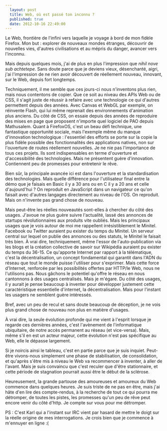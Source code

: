 ```yaml
---
  layout: post
  title: Web, où est passé ton inconnu ?
  published: true
  date: 2012-10-16 22:49:00
---
```

Le Web, frontière de l'infini vers laquelle je voyage à bord de mon fidèle Firefox. Mon but : explorer de nouveaux mondes étranges, découvrir de nouvelles vies, d'autres civilisations et au mépris du danger, avancer vers l'inconnu.

Mais depuis quelques mois, j'ai de plus en plus l'impression que *nihil nove sub achtetepe*. Sans doute parce que je deviens vieux, désenchanté, aigri, j'ai l'impression de ne rien avoir découvert de réellement nouveau, innovant, sur le Web, depuis fort longtemps.

Techniquement, il me semble que ces jours-ci nous n'inventons plus rien, mais nous contentons de copier. Que ce soit au niveau des APIs Web ou de CSS, il s'agit juste de réussir à refaire avec une technologie ce qui d'autres permettent depuis des années. Avec Canvas et WebGL par exemple, on réinvente Flash, qui lui même reprenait des environnements d'animation plus anciens. Du côté de CSS, on essaie depuis des années de reproduire des mises en page que proposent n'importe quel logiciel de PAO depuis Mathusalem. Quant à FirefoxOS, c'est un beau défi technique, une fantastique opportunité sociale, mais l'exemple même du manque d'innovation technologique : l'essentiel des efforts se porte sur la copie la plus fidèle possible des fonctionnalités des applications natives, non sur l'ouverture de routes réellement nouvelles. Je ne nie pas l'importance de tous ces projets. Ils sont indispensables en terme d'ouverture et d'accessibilité des technologies. Mais ne présentent guère d'innovation. Contiennent peu de promesses pour entretenir le rêve.

Bien sûr, la principale avancée ici est dans l'ouverture et la standardisation des technologies. Mais quelle différence pour l'utilisateur final entre la démo que je faisais en Basic il y a 30 ans ou en C il y a 20 ans et celle d'aujourd'hui ? On reproduit en JavaScript dans un navigateur ce qu'on faisait avec d'autres langages directement au niveau de l'OS. On reproduit. Mais on n'invente pas grand chose de nouveau.

Mais peut-être les réelles nouveautés sont-elles à chercher du côté des usages. J'avoue ne plus guère suivre l'actualité, lassé des annonces de startups révolutionnaires aux produits vite oubliés. Mais les principaux usages que je vois autour de moi me rappellent irrésistiblement le Minitel. Facebook ou Twitter auraient pu exister du temps du Minitel. Un serveur central sur lequel on publie des annonces ou des statuts, le Minitel le faisait très bien. À vrai dire, techniquement, même l'essor de l'auto-publication via les blogs et la création collective de savoir sur Wikipédia auraient pu exister du temps du 36-15. Ce qu'apporte Internet par rapport à la télématique, c'est la décentralisation, un concept fondamental qui garantit dans l'ADN du réseau que tout le monde puisse l'utiliser pour s'exprimer. Mais cette force d'Internet, renforcée par les possibilités offertes par HTTP/le Web, nous ne l'utilisons pas. Nous gâchons le potentiel qu'offre le réseau en nous cantonnons à des usages centralisés. Mais je m'égare. Du côté des usages, il y aurait je pense beaucoup à inventer pour développer justement cette caractéristique essentielle d'internet, la décentralisation. Mais pour l'instant les usagers ne semblent guère intéressés.

Bref, avec un peu de recul et sans doute beaucoup de déception, je ne vois plus grand chose de nouveau non plus en matière d'usages.

À vrai dire, la seule évolution profonde qui me vient à l'esprit lorsque je regarde ces dernières années, c'est l'avènement de l'informatique ubiquitaire, de notre accès permanent au réseau (et vice-versa). Mais, même s'il en est un acteur majeur, cette évolution n'est pas spécifique au Web, elle le dépasse largement.

Si je noircis ainsi le tableau, c'est en partie parce que je suis inquiet. Peut-être vivons-nous simplement une phase de stabilisation, de consolidation, et qu'après s'être mis à niveau le Web va recommencer à inventer, à aller de l'avant. Mais je suis convaincu que c'est reculer que d'être stationnaire, et cette période de stagnation pourrait aussi être le début de la sclérose.

Heureusement, la grande partouse des amoureuses et amoureux du Web commence dans quelques heures. Je suis triste de ne pas en être, mais j'ai hâte d'en lire des compte-rendus, à la recherche de tout ce qui pourra me détromper, de toutes les pistes, les promesses qu'un peu de rêve peut encore venir du côté d'http. Je compte sur vous pour me détromper.

PS : C'est Karl qui a l'instant sur IRC vient par hasard de mettre le doigt sur la réelle origine de mes interrogations. Je crois bien que je commence à m'ennuyer en ligne :(
